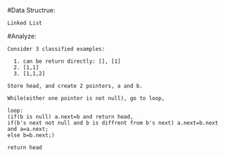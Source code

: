  #Data Structrue:
 
    Linked List
    
 #Analyze:
 
    Consider 3 classified examples:
    
      1. can be return directly: [], [1]
      2. [1,1]
      3. [1,1,2]
      
    Store head, and create 2 pointers, a and b.
    
    While(either one pointer is not null), go to loop,
    
    loop:
    (if(b is null) a.next=b and return head,
    if(b's next not null and b is diffrent from b's next) a.next=b.next and a=a.next;
    else b=b.next;)
    
    return head
    

